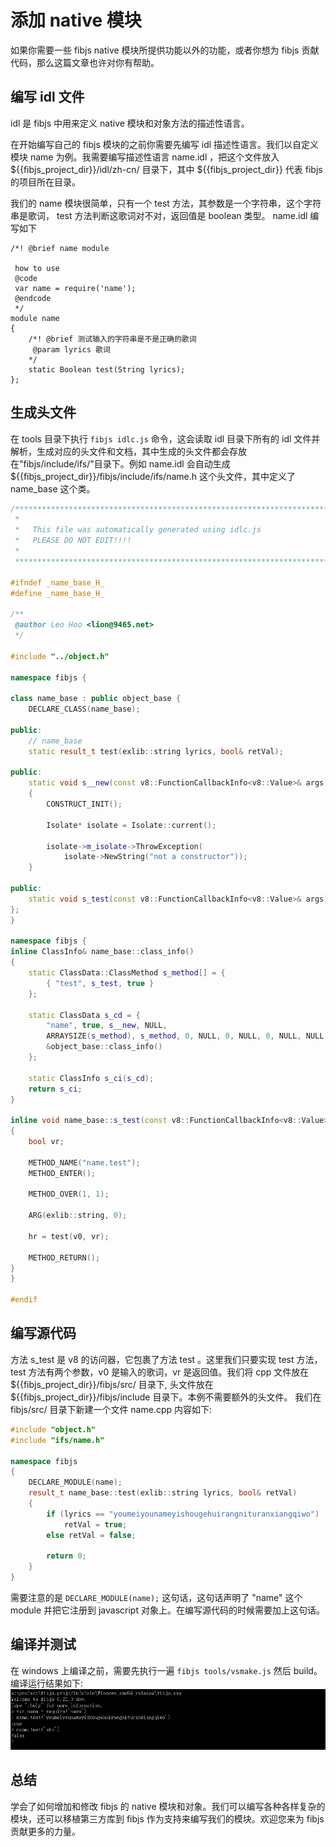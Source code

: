 # 添加 native 模块
如果你需要一些 fibjs native 模块所提供功能以外的功能，或者你想为 fibjs 贡献代码，那么这篇文章也许对你有帮助。
## 编写 idl 文件
idl 是 fibjs 中用来定义 native 模块和对象方法的描述性语言。

在开始编写自己的 fibjs 模块的之前你需要先编写 idl 描述性语言。我们以自定义模块 name 为例。我需要编写描述性语言 name.idl ，把这个文件放入 ${{fibjs_project_dir}}/idl/zh-cn/ 目录下，其中 ${{fibjs_project_dir}} 代表 fibjs 的项目所在目录。


我们的 name 模块很简单，只有一个 test 方法，其参数是一个字符串，这个字符串是歌词， test 方法判断这歌词对不对，返回值是 boolean 类型。
name.idl 编写如下

```idl
/*! @brief name module

 how to use
 @code
 var name = require('name');
 @endcode
 */
module name
{
    /*! @brief 测试输入的字符串是不是正确的歌词
     @param lyrics 歌词
    */
    static Boolean test(String lyrics);
};
```
## 生成头文件
在 tools 目录下执行 `fibjs idlc.js` 命令，这会读取 idl 目录下所有的 idl 文件并解析，生成对应的头文件和文档，其中生成的头文件都会存放在"fibjs/include/ifs/"目录下。例如 name.idl 会自动生成 ${{fibjs_project_dir}}/fibjs/include/ifs/name.h 这个头文件，其中定义了 name_base 这个类。

```c++
/***************************************************************************
 *                                                                         *
 *   This file was automatically generated using idlc.js                   *
 *   PLEASE DO NOT EDIT!!!!                                                *
 *                                                                         *
 ***************************************************************************/

#ifndef _name_base_H_
#define _name_base_H_

/**
 @author Leo Hoo <lion@9465.net>
 */

#include "../object.h"

namespace fibjs {

class name_base : public object_base {
    DECLARE_CLASS(name_base);

public:
    // name_base
    static result_t test(exlib::string lyrics, bool& retVal);

public:
    static void s__new(const v8::FunctionCallbackInfo<v8::Value>& args)
    {
        CONSTRUCT_INIT();

        Isolate* isolate = Isolate::current();

        isolate->m_isolate->ThrowException(
            isolate->NewString("not a constructor"));
    }

public:
    static void s_test(const v8::FunctionCallbackInfo<v8::Value>& args);
};
}

namespace fibjs {
inline ClassInfo& name_base::class_info()
{
    static ClassData::ClassMethod s_method[] = {
        { "test", s_test, true }
    };

    static ClassData s_cd = {
        "name", true, s__new, NULL,
        ARRAYSIZE(s_method), s_method, 0, NULL, 0, NULL, 0, NULL, NULL, NULL,
        &object_base::class_info()
    };

    static ClassInfo s_ci(s_cd);
    return s_ci;
}

inline void name_base::s_test(const v8::FunctionCallbackInfo<v8::Value>& args)
{
    bool vr;

    METHOD_NAME("name.test");
    METHOD_ENTER();

    METHOD_OVER(1, 1);

    ARG(exlib::string, 0);

    hr = test(v0, vr);

    METHOD_RETURN();
}
}

#endif

```
## 编写源代码
方法 s_test 是 v8 的访问器，它包裹了方法 test 。这里我们只要实现 test 方法，test 方法有两个参数，v0 是输入的歌词，vr 是返回值。我们将 cpp 文件放在 ${{fibjs_project_dir}}/fibjs/src/ 目录下, 头文件放在 ${{fibjs_project_dir}}/fibjs/include 目录下。本例不需要额外的头文件。
我们在 fibjs/src/ 目录下新建一个文件 name.cpp 内容如下:

```c++
#include "object.h"
#include "ifs/name.h"

namespace fibjs
{
    DECLARE_MODULE(name);
    result_t name_base::test(exlib::string lyrics, bool& retVal)
    {
        if (lyrics == "youmeiyounameyishougehuirangnituranxiangqiwo")
            retVal = true;
        else retVal = false;

        return 0;
    }
}
```
需要注意的是 `DECLARE_MODULE(name);` 这句话，这句话声明了 "name" 这个 module 并把它注册到 javascript 对象上。在编写源代码的时候需要加上这句话。

## 编译并测试
在 windows 上编译之前，需要先执行一遍 `fibjs tools/vsmake.js` 然后 build。
编译运行结果如下:
![name](./imgs/name.png)

## 总结
学会了如何增加和修改 fibjs 的 native 模块和对象。我们可以编写各种各样复杂的模块，还可以移植第三方库到 fibjs 作为支持来编写我们的模块。欢迎您来为 fibjs 贡献更多的力量。
